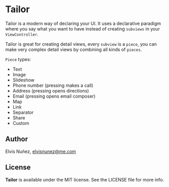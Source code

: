 # Tailor

Tailor is a modern way of declaring your UI. It uses a declarative paradigm where you say what you want to have instead of creating `subviews` in your `ViewController`.

Tailor is great for creating detail views, every `subview` is a `piece`, you can make very complex detail views by combining all kinds of `pieces`.

`Piece` types:

- Text
- Image
- Slideshow
- Phone number (pressing makes a call)
- Address (pressing opens directions)
- Email (pressing opens email composer)
- Map
- Link
- Separator
- Share
- Custom

## Author

Elvis Nuñez, elvisnunez@me.com

## License

**Tailor** is available under the MIT license. See the LICENSE file for more info.
